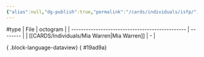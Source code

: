 ```yaml
---
{"alias":null,"dg-publish":true,"permalink":"/cards/individuals/isfp/","dgPassFrontmatter":true,"noteIcon":"1","created":"2023-04-28T19:43:54.478+02:00","updated":"2023-05-02T11:09:34.046+02:00"}
---
```


#type
| File                                            | octogram |
| ----------------------------------------------- | -------- |
| [[CARDS/Individuals/Mia Warren\|Mia Warren]] | \-       |

{ .block-language-dataview}
{ #19ad9a}


